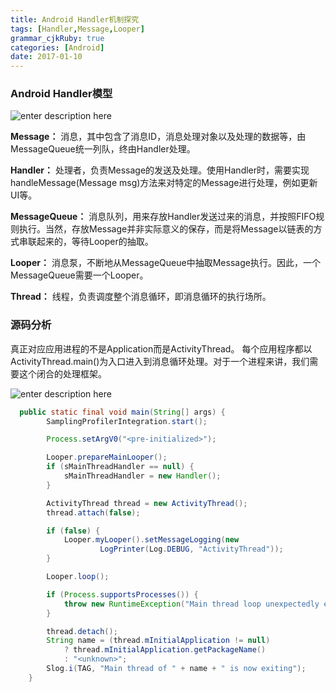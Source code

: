 ```yaml
---
title: Android Handler机制探究
tags: [Handler,Message,Looper]
grammar_cjkRuby: true
categories: [Android]
date: 2017-01-10
---
```

### Android Handler模型


![enter description here][1]


**Message：** 消息，其中包含了消息ID，消息处理对象以及处理的数据等，由MessageQueue统一列队，终由Handler处理。

**Handler：** 处理者，负责Message的发送及处理。使用Handler时，需要实现handleMessage(Message msg)方法来对特定的Message进行处理，例如更新UI等。

**MessageQueue：** 消息队列，用来存放Handler发送过来的消息，并按照FIFO规则执行。当然，存放Message并非实际意义的保存，而是将Message以链表的方式串联起来的，等待Looper的抽取。

**Looper：** 消息泵，不断地从MessageQueue中抽取Message执行。因此，一个MessageQueue需要一个Looper。

**Thread：** 线程，负责调度整个消息循环，即消息循环的执行场所。



### 源码分析

真正对应应用进程的不是Application而是ActivityThread。 每个应用程序都以ActivityThread.main()为入口进入到消息循环处理。对于一个进程来讲，我们需要这个闭合的处理框架。

![enter description here][2]


```java
  public static final void main(String[] args) {
        SamplingProfilerIntegration.start();

        Process.setArgV0("<pre-initialized>");

        Looper.prepareMainLooper();
        if (sMainThreadHandler == null) {
            sMainThreadHandler = new Handler();
        }

        ActivityThread thread = new ActivityThread();
        thread.attach(false);

        if (false) {
            Looper.myLooper().setMessageLogging(new
                    LogPrinter(Log.DEBUG, "ActivityThread"));
        }

        Looper.loop();

        if (Process.supportsProcesses()) {
            throw new RuntimeException("Main thread loop unexpectedly exited");
        }

        thread.detach();
        String name = (thread.mInitialApplication != null)
            ? thread.mInitialApplication.getPackageName()
            : "<unknown>";
        Slog.i(TAG, "Main thread of " + name + " is now exiting");
    }
```

  [1]: ./images/1483943593032.jpg "1483943593032.jpg"


  [2]: ./images/1483949021680.jpg "1483949021680.jpg"